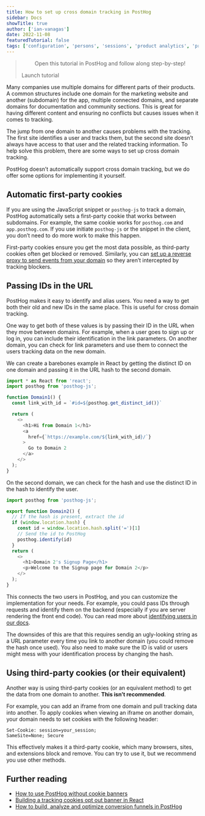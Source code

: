 ```yaml
---
title: How to set up cross domain tracking in PostHog
sidebar: Docs
showTitle: true
author: ['ian-vanagas']
date: 2022-11-08
featuredTutorial: false
tags: ['configuration', 'persons', 'sessions', 'product analytics', 'product os']
---
```


> <p align="center">Open this tutorial in PostHog and follow along step-by-step!</p> <CallToAction href="https://app.posthog.com/#panel=docs:/tutorials/cross-domain-tracking" size="sm" className="mt-auto self-start sm:w-auto !w-full">Launch tutorial</CallToAction>

Many companies use multiple domains for different parts of their products. A common structures include one domain for the marketing website and another (subdomain) for the app, multiple connected domains, and separate domains for documentation and community sections. This is great for having different content and ensuring no conflicts but causes issues when it comes to tracking.

The jump from one domain to another causes problems with the tracking. The first site identifies a user and tracks them, but the second site doesn’t always have access to that user and the related tracking information. To help solve this problem, there are some ways to set up cross domain tracking.

PostHog doesn’t automatically support cross domain tracking, but we do offer some options for implementing it yourself.

## Automatic first-party cookies

If you are using the JavaScript snippet or `posthog-js` to track a domain, PostHog automatically sets a first-party cookie that works between subdomains. For example, the same cookie works for `posthog.com` and `app.posthog.com`. If you use initiate `posthog-js` or the snippet in the client, you don’t need to do more work to make this happen.

First-party cookies ensure you get the most data possible, as third-party cookies often get blocked or removed. Similarly, you can [set up a reverse proxy to send events from your domain](/docs/integrate/proxy) so they aren’t intercepted by tracking blockers.

## Passing IDs in the URL

PostHog makes it easy to identify and alias users. You need a way to get both their old and new IDs in the same place. This is useful for cross domain tracking. 

One way to get both of these values is by passing their ID in the URL when they move between domains. For example, when a user goes to sign up or log in, you can include their identification in the link parameters. On another domain, you can check for link parameters and use them to connect the users tracking data on the new domain.

We can create a barebones example in React by getting the distinct ID on one domain and passing it in the URL hash to the second domain.

```js
import * as React from 'react';
import posthog from 'posthog-js';

function Domain1() {
  const link_with_id = `#id=${posthog.get_distinct_id()}`

  return (
    <>
      <h1>Hi from Domain 1</h1>
      <a 
        href={`https://example.com/${link_with_id}/`}
      >
        Go to Domain 2
      </a>
    </>
  );
}
```

On the second domain, we can check for the hash and use the distinct ID in the hash to identify the user.

```js
import posthog from 'posthog-js';

export function Domain2() {
  // If the hash is present, extract the id
  if (window.location.hash) {
    const id = window.location.hash.split('=')[1]
    // Send the id to PostHog
    posthog.identify(id)
  }
  return (
    <>
      <h1>Domain 2's Signup Page</h1>
      <p>Welcome to the Signup page for Domain 2</p>
    </>
  );
}
```

This connects the two users in PostHog, and you can customize the implementation for your needs. For example, you could pass IDs through requests and identify them on the backend (especially if you are server rendering the front end code). You can read more about [identifying users in our docs](/docs/integrate/identifying-users).

The downsides of this are that this requires sendig an ugly-looking string as a URL parameter every time you link to another domain (you could remove the hash once used). You also need to make sure the ID is valid or users might mess with your identification process by changing the hash.

## Using third-party cookies (or their equivalent)

Another way is using third-party cookies (or an equivalent method) to get the data from one domain to another. **This isn’t recommended**.

For example, you can add an iframe from one domain and pull tracking data into another. To apply cookies when viewing an iframe on another domain, your domain needs to set cookies with the following header:

```
Set-Cookie: session=your_session; 
SameSite=None; Secure
```

This effectively makes it a third-party cookie, which many browsers, sites, and extensions block and remove. You can try to use it, but we recommend you use other methods.

## Further reading

- [How to use PostHog without cookie banners](/tutorials/cookieless-tracking)
- [Building a tracking cookies opt out banner in React](/tutorials/react-cookie-banner)
- [How to build, analyze and optimize conversion funnels in PostHog](/tutorials/guide-to-funnels)
